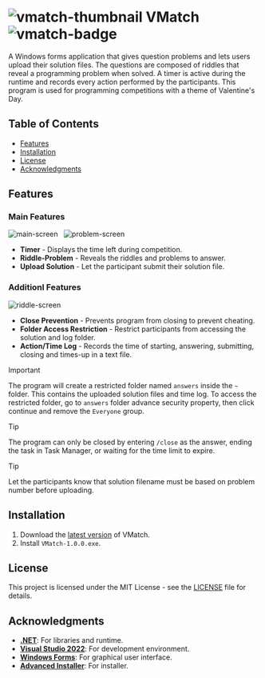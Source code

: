 # ![vmatch-thumbnail][vmatch-thumbnail] VMatch ![vmatch-badge][vmatch-badge]
A Windows forms application that gives question problems and lets users upload their solution files. The questions are composed of riddles that reveal a programming problem when solved. A timer is active during the runtime and records every action performed by the participants. This program is used for programming competitions with a theme of Valentine's Day.

## Table of Contents
- [Features](#features)
- [Installation](#installation)
- [License](#license)
- [Acknowledgments](#acknowledgments)

## Features
### Main Features
![main-screen][main-screen] &nbsp;
![problem-screen][problem-screen]
- **Timer** - Displays the time left during competition.
- **Riddle-Problem** - Reveals the riddles and problems to answer.
- **Upload Solution** - Let the participant submit their solution file.

### Additionl Features
![riddle-screen][riddle-screen]
- **Close Prevention** - Prevents program from closing to prevent cheating.
- **Folder Access Restriction** - Restrict participants from accessing the solution and log folder.
- **Action/Time Log** - Records the time of starting, answering, submitting, closing and times-up in a text file.

> [!IMPORTANT]
> The program will create a restricted folder named `answers` inside the `~` folder. This contains the uploaded solution files and time log. To access the restricted folder, go to `answers` folder advance security property, then click continue and remove the `Everyone` group.

> [!TIP]
> The program can only be closed by entering `/close` as the answer, ending the task in Task Manager, or waiting for the time limit to expire.

> [!TIP]
> Let the participants know that solution filename must be based on problem number before uploading.

## Installation
1. Download the [latest version][release-page] of VMatch.
2. Install `VMatch-1.0.0.exe`.

## License
This project is licensed under the MIT License - see the [LICENSE](LICENSE) file for details.

## Acknowledgments
- **[.NET][dotnet]**: For libraries and runtime.
- **[Visual Studio 2022][visual-studio-2022]**: For development environment.
- **[Windows Forms][windows-forms]**: For graphical user interface.
- **[Advanced Installer][advanced-installer]**: For installer.

<!-- Reference -->
[vmatch-thumbnail]: https://github.com/Mindkerchief/VMatch/assets/130748576/c873fee9-611d-4b7c-ac9f-6e61c0fac6a5
[vmatch-badge]: https://img.shields.io/badge/Windows-Programming_Competition_Management-B93931

[main-screen]: https://github.com/Mindkerchief/VMatch/assets/130748576/efac8a7b-9e9c-4051-a664-fed02e86f228
[problem-screen]: https://github.com/Mindkerchief/VMatch/assets/130748576/901b8a48-d7a8-43b8-a897-4902916c6f5c
[riddle-screen]: https://github.com/Mindkerchief/VMatch/assets/130748576/2e1121d9-2e2d-44f0-a2e7-a4711dee75d8

[release-page]: https://github.com/Mindkerchief/VMatch/releases
[dotnet]: https://dotnet.microsoft.com/en-us/download
[visual-studio-2022]: https://learn.microsoft.com/en-us/visualstudio/ide/?view=vs-2022
[windows-forms]: https://learn.microsoft.com/en-us/dotnet/desktop/winforms/?view=netdesktop-8.0
[advanced-installer]: https://www.advancedinstaller.com/user-guide/using.html

